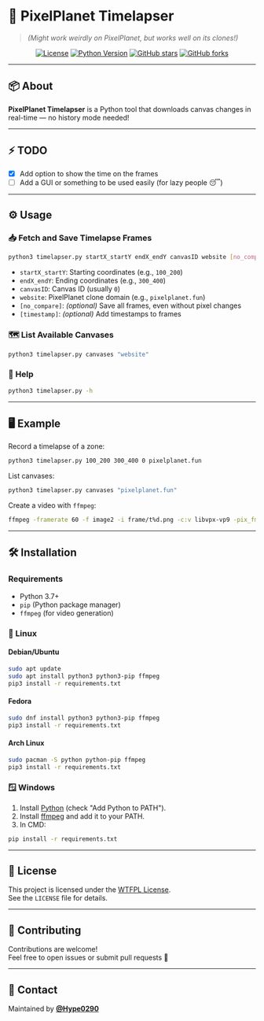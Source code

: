 # 📸 PixelPlanet Timelapser  
> *(Might work weirdly on PixelPlanet, but works well on its clones!)*  

<p align="center">
  <a href="https://www.wtfpl.net/"><img alt="License" src="https://img.shields.io/badge/License-WTFPL-brightgreen"></a>
  <a href="https://www.python.org/"><img alt="Python Version" src="https://img.shields.io/badge/python-3.7%2B-blue.svg"></a>
  <a href="https://github.com/Hype0290/timelapse-bot-pixelplanet/stargazers"><img alt="GitHub stars" src="https://img.shields.io/github/stars/Hype0290/timelapse-bot-pixelplanet?style=social"></a>
  <a href="https://github.com/Hype0290/timelapse-bot-pixelplanet/network"><img alt="GitHub forks" src="https://img.shields.io/github/forks/Hype0290/timelapse-bot-pixelplanet?style=social"></a>
</p>

---

## 📦 About

**PixelPlanet Timelapser** is a Python tool that downloads canvas changes in real-time — no history mode needed!

---

## ⚡ TODO

- [x] Add option to show the time on the frames  
- [ ] Add a GUI or something to be used easily (for lazy people 😴)

---

## ⚙️ Usage

### 📥 Fetch and Save Timelapse Frames
```bash
python3 timelapser.py startX_startY endX_endY canvasID website [no_compare] [timestamp]
```
- `startX_startY`: Starting coordinates (e.g., `100_200`)
- `endX_endY`: Ending coordinates (e.g., `300_400`)
- `canvasID`: Canvas ID (usually `0`)
- `website`: PixelPlanet clone domain (e.g., `pixelplanet.fun`)
- `[no_compare]`: *(optional)* Save all frames, even without pixel changes
- `[timestamp]`: *(optional)* Add timestamps to frames

### 🗺️ List Available Canvases
```bash
python3 timelapser.py canvases "website"
```

### 📖 Help
```bash
python3 timelapser.py -h
```

---

## 🖥️ Example

Record a timelapse of a zone:
```bash
python3 timelapser.py 100_200 300_400 0 pixelplanet.fun
```

List canvases:
```bash
python3 timelapser.py canvases "pixelplanet.fun"
```

Create a video with `ffmpeg`:
```bash
ffmpeg -framerate 60 -f image2 -i frame/t%d.png -c:v libvpx-vp9 -pix_fmt yuva420p timelapse.mp4
```

---

## 🛠️ Installation

### Requirements
- Python 3.7+
- `pip` (Python package manager)
- `ffmpeg` (for video generation)

### 🐧 Linux

#### Debian/Ubuntu
```bash
sudo apt update
sudo apt install python3 python3-pip ffmpeg
pip3 install -r requirements.txt
```

#### Fedora
```bash
sudo dnf install python3 python3-pip ffmpeg
pip3 install -r requirements.txt
```

#### Arch Linux
```bash
sudo pacman -S python python-pip ffmpeg
pip3 install -r requirements.txt
```

### 🪟 Windows

1. Install [Python](https://www.python.org/downloads/) (check "Add Python to PATH").
2. Install [ffmpeg](https://ffmpeg.org/download.html) and add it to your PATH.
3. In CMD:
```cmd
pip install -r requirements.txt
```

---

## 📜 License

This project is licensed under the [WTFPL License](https://opensource.org/licenses/WTFPL).  
See the `LICENSE` file for details.

---

## 🤝 Contributing

Contributions are welcome!  
Feel free to open issues or submit pull requests 💬

---

## 📧 Contact

Maintained by [**@Hype0290**](https://github.com/Hype0290)
